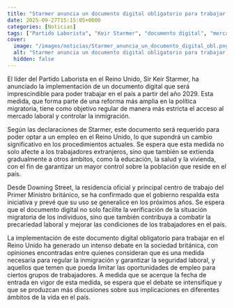 ```yaml
---
title: "Starmer anuncia un documento digital obligatorio para trabajar en Reino Unido y endurece la política migratoria"
date: 2025-09-27T15:15:05+0000
categories: [Noticias]
tags: ["Partido Laborista", "Keir Starmer", "documento digital", "mercado laboral", "inmigración", "control migratorio", "empleo en el Reino Unido."]
cover:
  image: "/images/noticias/Starmer_anuncia_un_documento_digital_obl.png"
  alt: "Starmer anuncia un documento digital obligatorio para trabajar en Reino Unido y endurece la política migratoria"
  hidden: false
---
```


El líder del Partido Laborista en el Reino Unido, Sir Keir Starmer, ha anunciado la implementación de un documento digital que será imprescindible para poder trabajar en el país a partir del año 2029. Esta medida, que forma parte de una reforma más amplia en la política migratoria, tiene como objetivo regular de manera más estricta el acceso al mercado laboral y controlar la inmigración.

Según las declaraciones de Starmer, este documento será requerido para poder optar a un empleo en el Reino Unido, lo que supondrá un cambio significativo en los procedimientos actuales. Se espera que esta medida no solo afecte a los trabajadores extranjeros, sino que también se extienda gradualmente a otros ámbitos, como la educación, la salud y la vivienda, con el fin de garantizar un mayor control sobre la población que reside en el país.

Desde Downing Street, la residencia oficial y principal centro de trabajo del Primer Ministro británico, se ha confirmado que el gobierno respalda esta iniciativa y prevé que su uso se generalice en los próximos años. Se espera que el documento digital no solo facilite la verificación de la situación migratoria de los individuos, sino que también contribuya a combatir la precariedad laboral y mejorar las condiciones de los trabajadores en el país.

La implementación de este documento digital obligatorio para trabajar en el Reino Unido ha generado un intenso debate en la sociedad británica, con opiniones encontradas entre quienes consideran que es una medida necesaria para regular la inmigración y garantizar la seguridad laboral, y aquellos que temen que pueda limitar las oportunidades de empleo para ciertos grupos de trabajadores. A medida que se acerque la fecha de entrada en vigor de esta medida, se espera que el debate se intensifique y que se produzcan más discusiones sobre sus implicaciones en diferentes ámbitos de la vida en el país.
